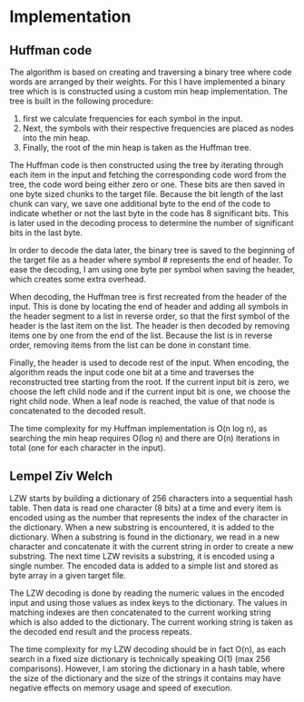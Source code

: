 # Implementation

## Huffman code

The algorithm is based on creating and traversing a binary tree where code words are arranged by their weights. For this I have implemented a binary tree which is is constructed using a custom min heap implementation. The tree is built in the following procedure:

1. first we calculate frequencies for each symbol in the input.
2. Next, the symbols with their respective frequencies are placed as nodes into the min heap. 
3. Finally, the root of the min heap is taken as the Huffman tree.

The Huffman code is then constructed using the tree by iterating through each item in the input and fetching the corresponding code word from the tree, the code word being either zero or one. These bits are then saved in one byte sized chunks to the target file. Because the bit length of the last chunk can vary, we save one additional byte to the end of the code to indicate whether or not the last byte in the code has 8 significant bits. This is later used in the decoding process to determine the number of significant bits in the last byte.

In order to decode the data later, the binary tree is saved to the beginning of the target file as a header where symbol # represents the end of header. To ease the decoding, I am using one byte per symbol when saving the header, which creates some extra overhead. 

When decoding, the Huffman tree is first recreated from the header of the input. This is done by locating the end of header and adding all symbols in the  header segment to a list in reverse order, so that the first symbol of the header is the last item on the list. The header is then decoded by removing items one by one from the end of the list. Because the list is in reverse order, removing items from the list can be done in constant time. 

Finally, the header is used to decode rest of the input. When encoding, the algorithm reads the input code one bit at a time and traverses the reconstructed tree starting from the root. If the current input bit is zero, we choose the left child node and if the current input bit is one, we choose the right child node. When a leaf node is reached, the value of that node is concatenated to the decoded result. 

The time complexity for my Huffman implementation is O(n log n), as searching the min heap requires O(log n) and there are O(n) iterations in total (one for each character in the input).

## Lempel Ziv Welch

LZW starts by building a dictionary of 256 characters into a sequential hash table. Then data is read one character (8 bits) at a time and every item is encoded using as the number that represents the index of the character in the dictionary. When a new substring is encountered, it is added to the dictionary. When a substring is found in the dictionary, we read in a new character and concatenate it with the current string in order to create a new substring. The next time LZW revisits a substring, it is encoded using a single number. The encoded data is added to a simple list and stored as byte array in a given target file.

The LZW decoding is done by reading the numeric values in the encoded input and using those values as index keys to the dictionary. The values in matching indexes are then concatenated to the current working string which is also added to the dictionary. The current working string is taken as the decoded end result and the process repeats. 

The time complexity for my LZW decoding should be in fact O(n), as each search in a fixed size dictionary is technically speaking O(1) (max 256 comparisons). However, I am storing the dictionary in a hash table, where the size of the dictionary and the size of the strings it contains may have negative effects on memory usage and speed of execution. 
